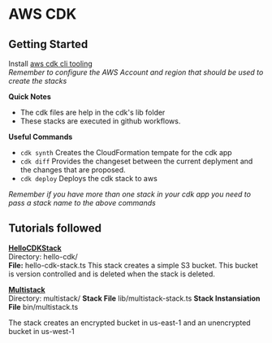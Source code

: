 # AWS CDK
## Getting Started
Install [aws cdk cli tooling](https://docs.aws.amazon.com/cdk/v2/guide/getting_started.html)   
*Remember to configure the AWS Account and region that should be used to create the stacks*

__Quick Notes__
- The cdk files are help in the cdk's lib folder
- These stacks are executed in github workflows.   

__Useful Commands__
- ```cdk synth``` Creates the CloudFormation tempate for the cdk app
- ```cdk diff``` Provides the changeset between the current deplyment and the changes that are proposed. 
- ```cdk deploy``` Deploys the cdk stack to aws   

*Remember if you have more than one stack in your cdk app you need to pass a stack name to the above commands*


## Tutorials followed 
[**HelloCDKStack**](https://docs.aws.amazon.com/cdk/v2/guide/hello_world.html)   
Directory: hello-cdk/   
__File:__ hello-cdk-stack.ts
This stack creates a simple S3 bucket. This bucket is version controlled and is deleted when the stack is deleted. 

[**Multistack**](https://docs.aws.amazon.com/cdk/v2/guide/stack_how_to_create_multiple_stacks.html)   
Directory: multistack/ 
__Stack File__ lib/multistack-stack.ts
__Stack Instansiation File__ bin/multistack.ts

The stack creates an encrypted bucket in us-east-1 and an unencrypted bucket in us-west-1
